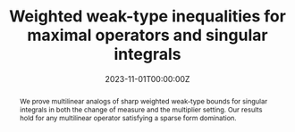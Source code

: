 ---
title: "Weighted weak-type inequalities for maximal operators and singular integrals"
authors:
- Zoe Nieraeth
- Cody B. Stockdale
date: "2023-11-01T00:00:00Z"
doi: ""

# Schedule page publish date (NOT publication's date).
publishDate: "2023-11-01T00:00:00Z"

# Publication type.
# Legend: 0 = Uncategorized; 1 = Conference paper; 2 = Journal article;
# 3 = Preprint / Working Paper; 4 = Report; 5 = Book; 6 = Book section;
# 7 = Thesis; 8 = Patent
publication_types: ["3"]

# Publication name and optional abbreviated publication name.
publication: ""
publication_short: ""

abstract: We prove multilinear analogs of sharp weighted weak-type bounds for singular integrals in both the change of measure and the multiplier setting. Our results hold for any multilinear operator satisfying a sparse form domination.

# Summary. An optional shortened abstract.
summary: We prove multilinear analogs of sharp weighted weak-type bounds for singular integrals in both the change of measure and the multiplier setting. Our results hold for any multilinear operator satisfying a sparse form domination.

tags:
- Multilinear Operators
- Muckenhoupt Weights
- Singular Integrals
- Maximal Operators 
featured: false

links:
- name: arXiV
  url: https://arxiv.org/abs/2401.15725
url_pdf: https://arxiv.org/pdf/2401.15725.pdf

# Featured image
# To use, add an image named `featured.jpg/png` to your page's folder. 
image:
  caption: ''
  focal_point: ""
  preview_only: false

# Associated Projects (optional).
#   Associate this publication with one or more of your projects.
#   Simply enter your project's folder or file name without extension.
#   E.g. `internal-project` references `content/project/internal-project/index.md`.
#   Otherwise, set `projects: []`.
projects:
- internal-project

# Slides (optional).
#   Associate this publication with Markdown slides.
#   Simply enter your slide deck's filename without extension.
#   E.g. `slides: "example"` references `content/slides/example/index.md`.
#   Otherwise, set `slides: ""`.
slides: ""
---